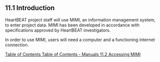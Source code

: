 ## 11.1 Introduction

HeartBEAT project staff will use MIMI, an information management system, to enter project data.  MIMI has been developed in accordance with specifications approved by HeartBEAT investigators.

In order to use MIMI, users will need a computer and a functioning internet connection.


<div class="center">
<div class="btn-group">
  <a href=":pages_path:/manuals/mimi-users-guide/11-00-mimi-users-guide-toc.md" class="btn btn-default">
    <span class="glyphicon glyphicon-chevron-left"></span>
    Table of Contents
  </a>

  <a href=":pages_path:/manuals/manual-toc.md" class="btn btn-default">
    <span class="glyphicon glyphicon-chevron-up"></span>
    Table of Contents - Manuals
  </a>

  <a href=":pages_path:/manuals/mimi-users-guide/11-02-accessing-mimi.md" class="btn btn-success">
    11.2 Accessing MIMI
    <span class="glyphicon glyphicon-chevron-right"></span>
  </a>
</div>
</div>
